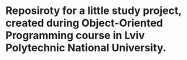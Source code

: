 # Reposiroty for a little study project, created during Object-Oriented Programming course in Lviv Polytechnic National University.
